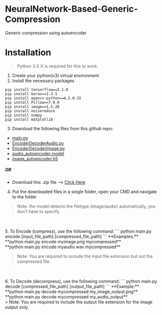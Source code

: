 # NeuralNetwork-Based-Generic-Compression
Generic compression using autoencoder

# Installation
> Python 3.X.X is required for this to work.
1. Create your python(v3) virtual environment
2. Install the necessary packages
```
pip install tensorflow==2.1.0
pip install keras==2.3.1
pip install opencv-python==4.2.0.32
pip install Pillow==7.0.0
pip install image==1.5.28
pip install noisereduce
pip install numpy
pip install matplotlib
```
3. Download the following files from this github repo:
- [main.py](https://github.com/AbdelrahmanElsherif/NeuralNetwork-Based-Generic-Compression/blob/master/main.py)
- [EncoderDecoderAudio.py](https://github.com/AbdelrahmanElsherif/NeuralNetwork-Based-Generic-Compression/blob/master/EncoderDecoderAudio.py)
- [EncoderDecoderImage.py](https://github.com/AbdelrahmanElsherif/NeuralNetwork-Based-Generic-Compression/blob/master/EncoderDecoderImage.py)
- [audio_autoencoder.model](https://github.com/AbdelrahmanElsherif/NeuralNetwork-Based-Generic-Compression/blob/master/audio_autoencoder.model)
- [image_autoencoder.h5](https://github.com/AbdelrahmanElsherif/NeuralNetwork-Based-Generic-Compression/blob/master/image_autoencoder.h5)

##### OR

- Download this .zip file --> [Click Here](https://gofile.io/?c=hpgsf9
)


4. Put the downloaded files in a single folder, open your CMD and navigate to the folder

> Note: the model detects the filetype (image/audio) automatically, you don't have to specify.
<br/>
<br/>
5. To Encode (compress), use the following command:
```
python main.py encode [input_file_path] [compressed_file_path]
```
**Examples:**<br/>
**python main.py encode myimage.png mycompressed**<br/>
**python main.py encode myaudio.wav mycompressed**<br/>

> Note: You are required to include the input file extension but not the compressed file.
<br/>
<br/>
6. To Decode (decompress), use the following command:
```
python main.py decode [compressed_file_path] [output_file_path]
```
**Example:**<br/>
**python main.py decode mycompressed my_image_output.png**<br/>
**python main.py decode mycompressed my_audio_output**<br/>
> Note: You are required to include the output file extension for the image output only.

